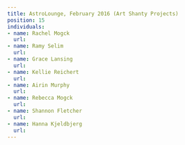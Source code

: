 ```yaml
---
title: AstroLounge, February 2016 (Art Shanty Projects)
position: 15
individuals:
- name: Rachel Mogck
  url: 
- name: Ramy Selim
  url: 
- name: Grace Lansing
  url: 
- name: Kellie Reichert
  url: 
- name: Airin Murphy
  url: 
- name: Rebecca Mogck
  url: 
- name: Shannon Fletcher
  url: 
- name: Hanna Kjeldbjerg
  url: 
---
```


